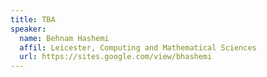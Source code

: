 ```yaml
---
title: TBA
speaker:
  name: Behnam Hashemi 
  affil: Leicester, Computing and Mathematical Sciences 
  url: https://sites.google.com/view/bhashemi
---
```


